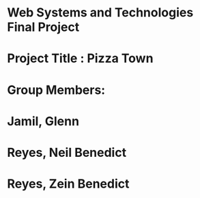 # Web Systems and Technologies Final Project
# Project Title : Pizza Town
# Group Members:
# Jamil, Glenn
# Reyes, Neil Benedict
# Reyes, Zein Benedict